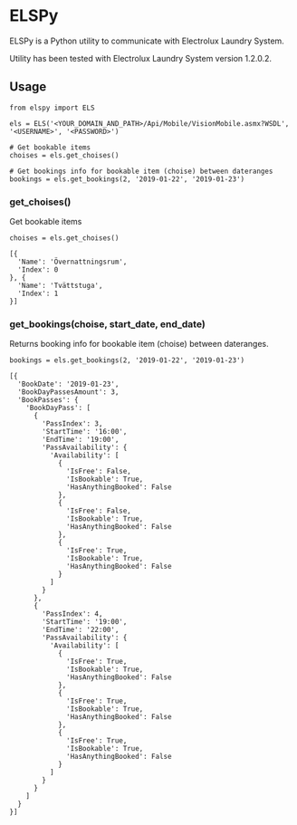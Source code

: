 # ELSPy

ELSPy is a Python utility to communicate with Electrolux Laundry System.

Utility has been tested with Electrolux Laundry System version 1.2.0.2.

## Usage

```
from elspy import ELS

els = ELS('<YOUR_DOMAIN_AND_PATH>/Api/Mobile/VisionMobile.asmx?WSDL', '<USERNAME>', '<PASSWORD>')

# Get bookable items
choises = els.get_choises()

# Get bookings info for bookable item (choise) between dateranges
bookings = els.get_bookings(2, '2019-01-22', '2019-01-23')
```

### get_choises()

Get bookable items

```
choises = els.get_choises()
```

```
[{
  'Name': 'Övernattningsrum',
  'Index': 0
}, {
  'Name': 'Tvättstuga',
  'Index': 1
}]
```

### get_bookings(choise, start_date, end_date)

Returns booking info for bookable item (choise) between dateranges.

```
bookings = els.get_bookings(2, '2019-01-22', '2019-01-23')
```

```
[{
  'BookDate': '2019-01-23',
  'BookDayPassesAmount': 3,
  'BookPasses': {
    'BookDayPass': [
      {
        'PassIndex': 3,
        'StartTime': '16:00',
        'EndTime': '19:00',
        'PassAvailability': {
          'Availability': [
            {
              'IsFree': False,
              'IsBookable': True,
              'HasAnythingBooked': False
            },
            {
              'IsFree': False,
              'IsBookable': True,
              'HasAnythingBooked': False
            },
            {
              'IsFree': True,
              'IsBookable': True,
              'HasAnythingBooked': False
            }
          ]
        }
      },
      {
        'PassIndex': 4,
        'StartTime': '19:00',
        'EndTime': '22:00',
        'PassAvailability': {
          'Availability': [
            {
              'IsFree': True,
              'IsBookable': True,
              'HasAnythingBooked': False
            },
            {
              'IsFree': True,
              'IsBookable': True,
              'HasAnythingBooked': False
            },
            {
              'IsFree': True,
              'IsBookable': True,
              'HasAnythingBooked': False
            }
          ]
        }
      }
    ]
  }
}]
```